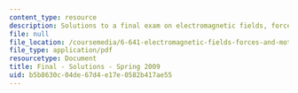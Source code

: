 ```yaml
---
content_type: resource
description: Solutions to a final exam on electromagnetic fields, forces, and motion.
file: null
file_location: /coursemedia/6-641-electromagnetic-fields-forces-and-motion-spring-2009/b5b8630c04de67d4e17e0582b417ae55_MIT6_641s09_sol_exam2009.pdf
file_type: application/pdf
resourcetype: Document
title: Final - Solutions - Spring 2009
uid: b5b8630c-04de-67d4-e17e-0582b417ae55
---
```

